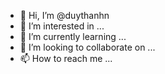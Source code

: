 - 👋 Hi, I’m @duythanhn
- 👀 I’m interested in ...
- 🌱 I’m currently learning ...
- 💞️ I’m looking to collaborate on ...
- 📫 How to reach me ...

<!---
duythanhn/duythanhn is a ✨ special ✨ repository because its `README.md` (this file) appears on your GitHub profile.
You can click the Preview link to take a look at your changes.
--->
